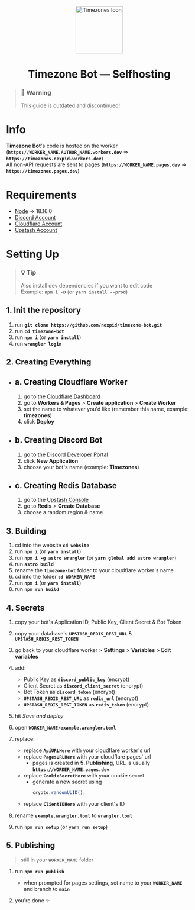 <div align="center">
    <img src="./assets/icon-round.png" alt="Timezones Icon" width="128" height="128" />
    <h1>Timezone Bot — Selfhosting</h1>
</div>

> ### **🛑 Warning**
>
> This guide is outdated and discontinued!

# Info

**Timezone Bot**'s code is hosted on the worker (**`https://WORKER_NAME.AUTHOR_NAME.workers.dev`** => **`https://timezones.nexpid.workers.dev`**)  
All non-API requests are sent to pages (**`https://WORKER_NAME.pages.dev`** => **`https://timezones.pages.dev`**)

# Requirements

- [Node](https://nodejs.org/en) => 18.16.0
- [Discord Account](https://discord.com/login)
- [Cloudflare Account](https://dash.cloudflare.com/login?lang=en-US)
- [Upstash Account](https://console.upstash.com/login)

# Setting Up

> ### **💡 Tip**
>
> Also install dev dependencies if you want to edit code  
> Example: **`npm i -D`** (or **`yarn install --prod`**)

## 1. Init the repository

1. run **`git clone https://github.com/nexpid/timezone-bot.git`**
2. run **`cd timezone-bot`**
3. run **`npm i`** (or **`yarn install`**)
4. run **`wrangler login`**

## 2. Creating Everything

- ## a. Creating Cloudflare Worker
  1. go to the [Cloudflare Dashboard](https://dash.cloudflare.com/)
  2. go to **Workers & Pages** > **Create application** > **Create Worker**
  3. set the name to whatever you'd like (remember this name, example: **timezones**)
  4. click **Deploy**
- ## b. Creating Discord Bot
  1. go to the [Discord Developer Portal](https://discord.com/developers/applications)
  2. click **New Application**
  3. choose your bot's name (example: **Timezones**)
- ## c. Creating Redis Database
  1. go to the [Upstash Console](https://console.upstash.com/)
  2. go to **Redis** > **Create Database**
  3. choose a random region & name

## 3. Building

1. cd into the website **`cd website`**
2. run **`npm i`** (or **`yarn install`**)
3. run **`npm i -g astro wrangler`** (or **`yarn global add astro wrangler`**)
4. run **`astro build`**
5. rename the **`timezone-bot`** folder to your cloudflare worker's name
6. cd into the folder **`cd WORKER_NAME`**
7. run **`npm i`** (or **`yarn install`**)
8. run **`npm run build`**

## 4. Secrets

1. copy your bot's Application ID, Public Key, Client Secret & Bot Token
2. copy your database's **`UPSTASH_REDIS_REST_URL`** & **`UPSTASH_REDIS_REST_TOKEN`**
3. go back to your cloudflare worker > **Settings** > **Variables** > **Edit variables**
4. add:
   - Public Key as **`discord_public_key`** (encrypt)
   - Client Secret as **`discord_client_secret`** (encrypt)
   - Bot Token as **`discord_token`** (encrypt)
   - **`UPSTASH_REDIS_REST_URL`** as **`redis_url`** (encrypt)
   - **`UPSTASH_REDIS_REST_TOKEN`** as **`redis_token`** (encrypt)
5. hit _Save and deploy_
6. open **`WORKER_NAME/example.wrangler.toml`**
7. replace:

   - replace **`ApiURLHere`** with your cloudflare worker's url
   - replace **`PagesURLHere`** with your cloudflare pages' url
     - pages is created in **5. Publishing**, URL is usually **`https://WORKER_NAME.pages.dev`**
   - replace **`CookieSecretHere`** with your cookie secret
     - generate a new secret using
       ```js
       crypto.randomUUID();
       ```
   - replace **`ClientIDHere`** with your client's ID

8. rename **`example.wrangler.toml`** to **`wrangler.toml`**
9. run **`npm run setup`** (or **`yarn run setup`**)

## 5. Publishing

> still in your **`WORKER_NAME`** folder

1. run **`npm run publish`**

   - when prompted for pages settings, set name to your **`WORKER_NAME`** and branch to **`main`**

2. you're done ✨
